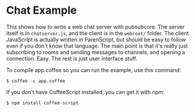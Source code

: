 Chat Example
==========

This shows how to write a web chat server with pubsubcore. The server itself is in `chatserver.js`, and the client is in the `webroot/` folder. The client JavaScript is actually written in ParenScript, but should be easy to follow even if you don't know that language. The main point is that it's really just subscribing to rooms and sending messages to channels, and opening a connection. Easy. The rest is just user interface stuff.

To compile app.coffee so you can run the example, use this command:

    $ coffee -c app.coffee
    
If you don't have CoffeeScript installed, you can get it with npm:

    $ npm install coffee-script
